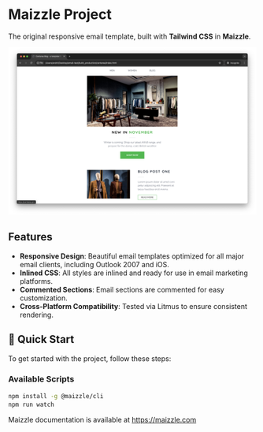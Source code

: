 # Maizzle Project

The original responsive email template, built with **Tailwind CSS** in **Maizzle**.


![alt text](https://github.com/ainkhm/email-test/blob/main/.github/cover.png?raw=true)

## Features
- **Responsive Design**: Beautiful email templates optimized for all major email clients, including Outlook 2007 and iOS.
- **Inlined CSS**: All styles are inlined and ready for use in email marketing platforms.
- **Commented Sections**: Email sections are commented for easy customization.
- **Cross-Platform Compatibility**: Tested via Litmus to ensure consistent rendering.

## 🚀 Quick Start
To get started with the project, follow these steps:


### Available Scripts
```sh
npm install -g @maizzle/cli
npm run watch
```

Maizzle documentation is available at https://maizzle.com
